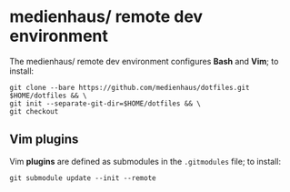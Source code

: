 # medienhaus/ remote dev environment

The medienhaus/ remote dev environment configures **Bash** and **Vim**; to install:

```
git clone --bare https://github.com/medienhaus/dotfiles.git $HOME/dotfiles && \
git init --separate-git-dir=$HOME/dotfiles && \
git checkout
```

## Vim plugins

Vim **plugins** are defined as submodules in the `.gitmodules` file; to install:

```
git submodule update --init --remote
```

